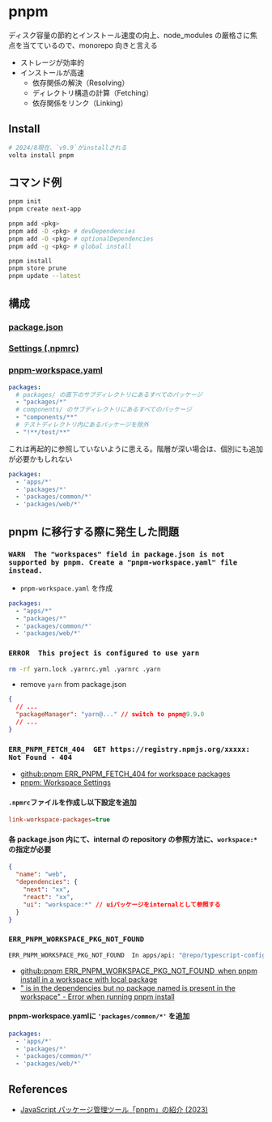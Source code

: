 # pnpm

ディスク容量の節約とインストール速度の向上、node_modules の厳格さに焦点を当てているので、monorepo 向きと言える

- ストレージが効率的
- インストールが高速
  - 依存関係の解決（Resolving）
  - ディレクトリ構造の計算（Fetching）
  - 依存関係をリンク（Linking）

## Install

```sh
# 2024/8現在、`v9.9`がinstallされる
volta install pnpm
```

## コマンド例

```sh
pnpm init
pnpm create next-app

pnpm add <pkg>
pnpm add -D <pkg> # devDependencies
pnpm add -O <pkg> # optionalDependencies
pnpm add -g <pkg> # global install

pnpm install
pnpm store prune
pnpm update --latest
```

## 構成

### [package.json](https://pnpm.io/package_json)

### [Settings (.npmrc)](https://pnpm.io/npmrc)

### [pnpm-workspace.yaml](https://pnpm.io/pnpm-workspace_yaml)

```yaml
packages:
  # packages/ の直下のサブディレクトリにあるすべてのパッケージ
  - "packages/*"
  # components/ のサブディレクトリにあるすべてのパッケージ
  - "components/**"
  # テストディレクトリ内にあるパッケージを除外
  - "!**/test/**"
```

これは再起的に参照していないように思える。階層が深い場合は、個別にも追加が必要かもしれない

```yaml
packages:
  - 'apps/*'
  - 'packages/*'
  - 'packages/common/*'
  - 'packages/web/*'
```

## pnpm に移行する際に発生した問題

### `WARN  The "workspaces" field in package.json is not supported by pnpm. Create a "pnpm-workspace.yaml" file instead.`

- `pnpm-workspace.yaml` を作成

```yaml
packages:
  - "apps/*"
  - "packages/*"
  - 'packages/common/*'
  - 'packages/web/*'
```

### `ERROR  This project is configured to use yarn`

```sh
rm -rf yarn.lock .yarnrc.yml .yarnrc .yarn
```

- remove `yarn` from package.json

```json
{
  // ...
  "packageManager": "yarn@..." // switch to pnpm@9.9.0
  // ...
}
```

### `ERR_PNPM_FETCH_404  GET https://registry.npmjs.org/xxxxx: Not Found - 404`

- [github:pnpm ERR_PNPM_FETCH_404 for workspace packages](https://github.com/pnpm/pnpm/issues/8036)
- [pnpm: Workspace Settings](https://pnpm.io/npmrc#workspace-settings)

#### `.npmrc`ファイルを作成し以下設定を追加

```ini
link-workspace-packages=true
```

#### 各 package.json 内にて、internal の repository の参照方法に、`workspace:*`の指定が必要

```json
{
  "name": "web",
  "dependencies": {
    "next": "xx",
    "react": "xx",
    "ui": "workspace:*" // uiパッケージをinternalとして参照する
  }
}
```

### `ERR_PNPM_WORKSPACE_PKG_NOT_FOUND`

```sh
ERR_PNPM_WORKSPACE_PKG_NOT_FOUND  In apps/api: "@repo/typescript-config@workspace:*" is in the dependencies but no package named "@repo/typescript-config" is present in the workspace
```

- [github:pnpm ERR_PNPM_WORKSPACE_PKG_NOT_FOUND  when pnpm install in a workspace with local package](https://github.com/pnpm/pnpm/issues/7678)
- ["<PackageA> is in the dependencies but no package named <PackageA> is present in the workspace" - Error when running pnpm install](https://stackoverflow.com/questions/77865368/packagea-is-in-the-dependencies-but-no-package-named-packagea-is-present-in)

#### pnpm-workspace.yamlに `'packages/common/*'` を追加
```yaml
packages:
  - 'apps/*'
  - 'packages/*'
  - 'packages/common/*'
  - 'packages/web/*'
```


## References

- [JavaScript パッケージ管理ツール「pnpm」の紹介 (2023)](https://zenn.dev/cloud_ace/articles/articlejs-package-manager-pnpm)
